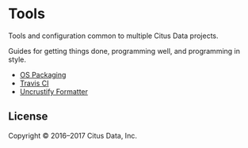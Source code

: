 # Tools

Tools and configuration common to multiple Citus Data projects.

Guides for getting things done, programming well, and programming in style.

* [OS Packaging](/packaging)
* [Travis CI](/travis)
* [Uncrustify Formatter](/uncrustify)

## License

Copyright © 2016–2017 Citus Data, Inc.
